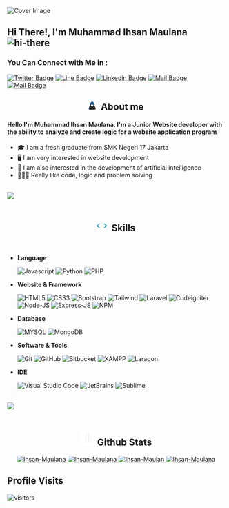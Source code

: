 ![Cover Image](./assets/ihsan-github-cover.svg)

## Hi There!, I'm Muhammad Ihsan Maulana <img src="https://user-images.githubusercontent.com/1303154/88677602-1635ba80-d120-11ea-84d8-d263ba5fc3c0.gif" width="28px" alt="hi-there">

### You Can Connect with Me in :

[![Twitter Badge](https://img.shields.io/badge/-@IsanMlnn_-1ca0f1?style=flat&labelColor=1ca0f1&logo=twitter&logoColor=white&link=https://twitter.com/Ipenywis)](https://twitter.com/IsanMlnn_) [![Line Badge](https://img.shields.io/badge/-Ihsan_Maulana-00B900?style=flat&labelColor=00B900&logo=line&logoColor=white)](https://line.me/ti/p/phQF602PHw) [![Linkedin Badge](https://img.shields.io/badge/-Muhammad_Ihsan-0e76a8?style=flat&labelColor=0e76a8&logo=linkedin&logoColor=white)](https://www.linkedin.com/in/muhammad-ihsan-maulana/) [![Mail Badge](https://img.shields.io/badge/-@ihsn.maulana___-e84393?style=flat&labelColor=e84393&logo=instagram&logoColor=white)](https://instagram.com/ihsn.maulana_) [![Mail Badge](https://img.shields.io/badge/-muhammadihsan-c0392b?style=flat&labelColor=c0392b&logo=gmail&logoColor=white)](mailto:muhammadihsanmaulana021@gmail.com)

<h2 align="center"><img src="assets/about_me.gif" width="20px">&nbsp;&nbsp;<b>About me</b></h2>

#### Hello I'm Muhammad Ihsan Maulana. I'm a Junior Website developer with the ability to analyze and create logic for a website application program
- 🎓 I am a fresh graduate from SMK Negeri 17 Jakarta
- 🖥️ I am very interested in website development
- 🤖 I am also interested in the development of artificial intelligence
- 👨🏻‍💻 Really like code, logic and problem solving 

<br><img src="https://user-images.githubusercontent.com/73097560/115834477-dbab4500-a447-11eb-908a-139a6edaec5c.gif"><br><br>

<h2 align="center"><img src="assets/skills.gif" width="25px">&nbsp;&nbsp;<b>Skills</b></h2>

<br>

- **Language**

   ![Javascript](https://img.shields.io/badge/JavaScript-323330?style=for-the-badge&logo=javascript&logoColor=F7DF1E)
   ![Python](https://img.shields.io/badge/Python-FFD43B?style=for-the-badge&logo=python&logoColor=blue)
   ![PHP](https://img.shields.io/badge/PHP-777BB4?style=for-the-badge&logo=php&logoColor=white)

- **Website & Framework**

   ![HTML5](https://img.shields.io/badge/HTML5-E34F26?style=for-the-badge&logo=html5&logoColor=white)
   ![CSS3](https://img.shields.io/badge/CSS3-1572B6?style=for-the-badge&logo=css3&logoColor=white)
   ![Bootstrap](https://img.shields.io/badge/Bootstrap-563D7C?style=for-the-badge&logo=bootstrap&logoColor=white)
   ![Tailwind](https://img.shields.io/badge/Tailwind-06B6D4?style=for-the-badge&logo=tailwind-css&logoColor=white)
   ![Laravel](https://img.shields.io/badge/Laravel-FF2D20?style=for-the-badge&logo=laravel&logoColor=white)
   ![Codeigniter](https://img.shields.io/badge/Codeigniter-EF4223?style=for-the-badge&logo=codeigniter&logoColor=white)
   ![Node-JS](https://img.shields.io/badge/NodeJS-339933?style=for-the-badge&logo=nodedotjs&logoColor=white)
   ![Express-JS](https://img.shields.io/badge/ExpressJS-000000?style=for-the-badge&logo=express&logoColor=white)
   ![NPM](https://img.shields.io/badge/NPM-CB3837?style=for-the-badge&logo=npm&logoColor=white)

- **Database**

   ![MYSQL](https://img.shields.io/badge/MYSQL-4479A1?style=for-the-badge&logo=mysql&logoColor=white)
   ![MongoDB](https://img.shields.io/badge/MongoDB-2e2d2b?style=for-the-badge&logo=mongodb&logoColor=green)

- **Software & Tools**

   ![Git](https://img.shields.io/badge/git-F6F6F6.svg?style=for-the-badge&logo=git&logoColor=orange)
   ![GitHub](https://img.shields.io/badge/GitHub-020202.svg?style=for-the-badge&logo=github&logoColor=white)
   ![Bitbucket](https://img.shields.io/badge/bitbucket-%230047B3.svg?style=for-the-badge&logo=bitbucket&logoColor=white)
   ![XAMPP](https://img.shields.io/badge/XAMPP-FB7A24.svg?style=for-the-badge&logo=xampp&logoColor=white)
   ![Laragon](https://img.shields.io/badge/Laragon-0E83CD.svg?style=for-the-badge&logo=laragon&logoColor=white)

- **IDE**

   ![Visual Studio Code](https://img.shields.io/badge/Visual%20Studio%20Code-0078D7.svg?style=for-the-badge&logo=visual-studio-code&logoColor=white)
   ![JetBrains](https://img.shields.io/badge/JetBrains-FFA500.svg?style=for-the-badge&logo=jetbrains&logoColor=white)
   ![Sublime](https://img.shields.io/badge/Sublime-202124.svg?style=for-the-badge&logo=sublime-text&logoColor=orange)


<br><img src="https://user-images.githubusercontent.com/73097560/115834477-dbab4500-a447-11eb-908a-139a6edaec5c.gif"><br><br>

<h2 align="center"><img src="assets/stats.gif" width="35px"/><b> Github Stats </b></h2>

<div align="center">
   <a href="https://github.com/M-IhsanMaulana/">
     <img src="https://github-readme-stats.vercel.app/api?username=M-IhsanMaulana&&include_all_commits=true&count_private=true&show_icons=true&theme=tokyonight&hide_border=true" width="450" alt="Ihsan-Maulana"/>
     <img src="https://github-readme-streak-stats.herokuapp.com/?user=M-IhsanMaulana&theme=tokyonight&hide_border=true&date_format=j%20M[%20Y]" width="450" alt="Ihsan-Maulana"/>
     <img src="https://github-readme-stats.vercel.app/api/top-langs/?username=M-IhsanMaulana&layout=compact&theme=tokyonight" width="450"  alt="Ihsan-Maulan"/>
     <img src="https://github-profile-trophy.vercel.app/?username=M-IhsanMaulana&title=MultipleLang,Stars,Followers,Issues,Commits,Puller&row=2&column=3&layout=compact&theme=tokyonight&no-frame=true&no-bg=true" width="450" alt="Ihsan-Maulana"/>
   </a>
</div>

## Profile Visits

![visitors](https://visitor-badge.glitch.me/badge?page_id=M-IhsanMaulana.M-IhsanMaulana)
